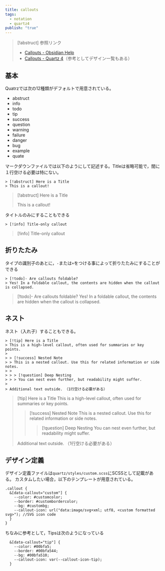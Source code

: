 ```yaml
---
title: callouts
tags:
  - notation
  - quartz4
publish: "true"
---
```


> [!abstruct] 参照リンク
> - [Callouts - Obsidian Help](https://help.obsidian.md/callouts)
> - [Callouts - Quartz 4](https://quartz.jzhao.xyz/features/callouts)（参考としてデザイン一覧もある）

## 基本

Quatrzでは次の12種類がデフォルトで用意されている。
- abstruct
- info
- todo
- tip
- success
- question
- warning
- failure
- danger
- bug
- example
- quate

マークダウンファイルでは以下のようにして記述する。Titleは省略可能で，間に１行空ける必要は特にない。
```
> [!abstruct] Here is a Title
> This is a callout!
```
> [!abstruct] Here is a Title
> 
> This is a callout!


タイトルのみにすることもできる
```
> [!info] Title-only callout
```
> [!info] Title-only callout

## 折りたたみ
タイプの識別子のあとに，` - `または` + `をつける事によって折りたたみにすることができる
```
> [!todo]- Are callouts foldable?
> Yes! In a foldable callout, the contents are hidden when the callout is collapsed.
```
> [!todo]- Are callouts foldable?
> Yes! In a foldable callout, the contents are hidden when the callout is collapsed.

## ネスト
ネスト（入れ子）することもできる。
```
> [!tip] Here is a Title
> This is a high-level callout, often used for summaries or key points.
> 
> > [!success] Nested Note
> > This is a nested callout. Use this for related information or side notes.
> > 
> > > [!question] Deep Nesting
> > > You can nest even further, but readability might suffer.
> 
> Additional text outside. （1行空ける必要がある）
```
> [!tip] Here is a Title
> This is a high-level callout, often used for summaries or key points.
> 
> > [!success] Nested Note
> > This is a nested callout. Use this for related information or side notes.
> > 
> > > [!question] Deep Nesting
> > > You can nest even further, but readability might suffer.
> 
> Additional text outside. （1行空ける必要がある）

## デザイン定義
デザイン定義ファイルは`quartz/styles/custom.scss`にSCSSとして記載がある。
カスタムしたい場合，以下のテンプレートが用意されている。
```
.callout {
  &[data-callout="custom"] {
    --color: #customcolor;
    --border: #custombordercolor;
    --bg: #custombg;
    --callout-icon: url("data:image/svg+xml; utf8, <custom formatted svg>"); //SVG icon code
  }
}
```

ちなみに参考として，Tipsは次のようになっている
```
  &[data-callout="tip"] {
    --color: #00bfa5;
    --border: #00bfa544;
    --bg: #00bfa510;
    --callout-icon: var(--callout-icon-tip);
  }
```

